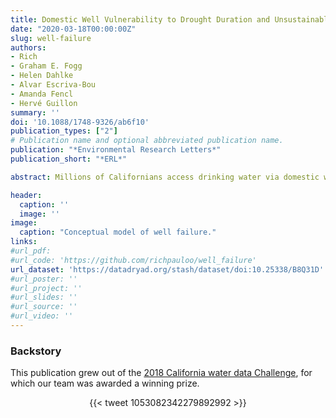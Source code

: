 ```yaml
---
title: Domestic Well Vulnerability to Drought Duration and Unsustainable Groundwater Management in California's Central Valley
date: "2020-03-18T00:00:00Z"
slug: well-failure
authors:
- Rich
- Graham E. Fogg
- Helen Dahlke
- Alvar Escriva-Bou
- Amanda Fencl
- Hervé Guillon
summary: ''
doi: '10.1088/1748-9326/ab6f10'
publication_types: ["2"]
# Publication name and optional abbreviated publication name.
publication: "*Environmental Research Letters*"
publication_short: "*ERL*"

abstract: Millions of Californians access drinking water via domestic wells, which are vulnerable to drought and unsustainable groundwater management. Groundwater overdraft and the possibility of longer drought duration under climate change threatens domestic well reliability, yet we lack tools to assess the impact of such events. Here, we leverage 943,469 well completion reports and 20 years of groundwater elevation data to develop a spatially-explicit domestic well failure model covering California's Central Valley. Our model successfully reproduces the spatial distribution of observed domestic well failures during the severe 2012-2016 drought (n = 2,027). Next, the impact of longer drought duration (5 to 8 years) on domestic well failure is evaluated, indicating that if the 2012-2016 drought would have continued into a 6- to 8-year long drought, a total of 4,037 - 5,460 to 6,538- 8,056 wells would fail. The same drought duration scenarios with an intervening wet winter in 2017 lead to an average of 498 and 738 fewer well failures. Additionally, we map vulnerable wells at high failure risk and find that they align with clusters of predicted well failures. Lastly, we evaluate how the timing and implementation of different projected groundwater management regimes impact groundwater levels and thus domestic well failure. When historic overdraft persists until 2040, domestic well failures range from 5,966 - 10,466 (depending on the historic period considered). When sustainability is achieved progressively between 2020 and 2040, well failures range from 3,677 - 6,943, and from 1,516 - 2,513 when groundwater is not allowed to decline after 2020. 

header:
  caption: ''
  image: ''
image:
  caption: "Conceptual model of well failure."
links:
#url_pdf: 
#url_code: 'https://github.com/richpauloo/well_failure'
url_dataset: 'https://datadryad.org/stash/dataset/doi:10.25338/B8Q31D'
#url_poster: ''
#url_project: ''
#url_slides: ''
#url_source: ''
#url_video: ''
---
```



### Backstory

This publication grew out of the [2018 California water data Challenge](https://findanewway.ca.gov/2018/11/20/cawaterdatachallenge/), for which our team was awarded a winning prize. 

<center>{{< tweet 1053082342279892992 >}}</center>



